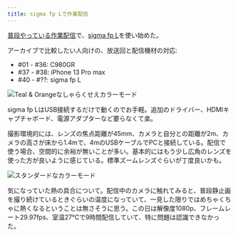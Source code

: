 ```yaml
---
title: sigma fp Lで作業配信
---
```

[普段やっている作業配信](https://www.youtube.com/c/r7kamura)で、[sigma fp L](https://www.amazon.co.jp/dp/B0916G94WV)を使い始めた。

アーカイブで比較したい人向けの、放送回と配信機材の対応:

*   #01 - #36: C980GR
*   #37 - #38: iPhone 13 Pro max
*   #40 - #??: sigma fp L

![](https://lh3.googleusercontent.com/docs/ADP-6oElW-1NHYVt64lfPLvGPqVhgXyf-BcRqMYxmS_zL1lvxo80g8s3rGs7HyysDpyvl9HFT3XXhpEYEETAFxttwIb4u3YI3SiShQcE8G2RBFLCRt8FTbqQST9HUuEfh9RBEGn8gS-HVjmsfMb40vIX_4RFBzB8eYGKTALaxUKhosP_7Qk7p5UWGJrnFTK6NfNKeQVIUDq74x9j-wvguuQcS5ERyjZp87kb49BGGzYZ2jVYaWRR28Mzurp3zmLzcQpdR7aMzs9NJYTB3acorwZHbr_cVunwyudNtoYiMyMysl7icBaNE6U-Rj8HH3IdetElf0blL_zRlgBZQq1w8PYwJkXK24Dr155hDizTky8_wE-y_Fy7Fzz1JwavOuNX5c-k6kSTNqdxrFlLSPYa6KeFynay6Z8pfbWv4fH1fUZozO4gXPO4Kw3mlFt_xUGqvLbfjZ1xK1YR-kzDpGNQbutaIuvj053CpAX2VwoyxIfNHHKPEsUWQhl_P2SlqhbY3S_KzcAfNUq56O5kByySxJnJ0E2rkdmmWNm4pPl2jAaFz2DDWX7M5RkV4IhRoLYEZGZJBM5_TfW4NFa6b3J_mIcsE9YiaLa-48ImGwh_3SLdLtwHbJe4xv2nhrFDVzceTtjnPMgj7W1ksfYk_xMBiC8_Hf2xrepoFD65MIZsK3gdpktp7oBA0wm9t16XfvbNj_tHjl2pHVsU1csicDw7BNgLCNZKGNVqitpVld1RVNQ1-vo0Xop0TmSbfq5SwCNCW5a8IycYsU9dukgQ76_m-3tmhvCU2TDAl7Qr8Ck0r4gNdn4cXhWZUz9sJB_6TBR0regQWLMVI-pWMvdBE-lMYxovKzANYiNuScN0UibNznK4xhRegsgUji7ZW6u5tzIOKDd53fwafcGBwT-wlmqKqm3l-NPWSRy3rmeh_EMt8Tb0E8AQwDMUHIKFrHYHBDwtiTRY95nWRkyZThQpaL8KDPqplOHntEXmHENsLc0amN_cPkfnSW1b0IY_kSXnFLiQaTVEVYI5JaEv24PkvMj_H6x0VbE5bevoO5Lh2zJQhHsVWBdHv_j3HahqG5hHAqHunwKm8hEjiDKXhzW_SRKuMdxI1zB5XHiyaYU1XiThCrYb1uwxJELjoEhHtwHMk5gHogNq6vY9wdht5kwBl1shmZj5-rYrl-P2dE15oftPEZcVO-_QbC6pnz6dt-Vu6yexsQDcdhrEZLAVJYMqASpnfViJNWdW4dXTjilDKIabFzSdJTXGNH6U "Teal & Orangeなしゃらくせえカラーモード")

sigma fp LはUSB接続するだけで動くのでお手軽。追加のドライバー、HDMIキャプチャボード、電源アダプターなど要らなくて楽。

撮影環境的には、レンズの焦点距離が45mm、カメラと自分との距離が2m、カメラの高さが床から1.4mで、4mのUSBケーブルでPCと接続している。配信で使う場合、空間的に余裕が無いことが多い。基本的にはもう少し広角のレンズを使った方が良いように感じている。標準ズームレンズぐらいが丁度良いかも。

![](https://lh3.googleusercontent.com/docs/ADP-6oHMUMFsJuewgkRaUEoUP_ozSuf8zk2f665LJMmc1BbDv6LJY8z9zD8W3CrNRLCMVdauJO9N8WCHdRUArybQ8dusjFOU3mgBQMvuGiLsS5d2i7MarfipPjCzQXxASV2mSn03lzFuDkeh6ZyCIBUo3S_8sUbk99XHtuy9t5IsD8eTWYaQhBjWc2mZ_IstBpqaeuf9pkoNsztpxSLi-s2hfHozHMvWnwxhL5j3NEWbTaJn9NPIAK8-proFGDn5W14UIAOAR-XBcjzrWh4zDe7WEl-dcp2eUcsNFr4pcATi8-SU1kRU40WU3wR4me526mJihjbhs5oU1YwePxO_U_21HdOA0q890HUBvNcvMV0lKkj3Jk5zl9iMiksMLnwesa1MAx7zgVkjbsXUqkjjYnyrKzlr91g4Fr1kZgDTD-mQjXSf2Yu2FrvtInMyt4xoIkkw6nxjJptJWNB4-iTl3TvNrLVNiybDhBvAVMs2uCz9T5-gDkWYfwCcBoKW-nP_rtpgKAayod5xlWeA_MISf7Jglr2uJlbX4ZM_TCMnvN_L4ZoHEgjMlAz1eMgKjrH98nDsYJ2cVsPF9FE3mKqFK-DoVr-L_yvxVNBhL0eu17199ou7K4NUKgWVMnqTOs7oEePH38T8-AciIDvg401XUL0-6BewfGi14WvoF8pNWSF1v_82P9w7EWFCjMaQP22Ops0NzoyeB3iy1-g0Wj3dv6zGbGYsZrDN1VL5jVxBmJQp1PF_Oppnaz5awMx7CC4wovtL1t6kIQF4TiRpZK_jOcyhSUZ6DSPOo6d_aRev9piGrSkP8nW7FCQoW-GQvUckdn5QIEJHd1bdXQitQW-XaqzIFlhl5whr2tj0O484wfoH0LOyv0zbmcyEldgt6ARhsGFqUg4aYdmlMphBfomkv8YmHcPUfaIRW6IfoVG_EwmvXy90edYZBTY7TiN5ihfkBuDe4VNkvygfVaC2JZJ1JSaogfXgMnvWIsz87o2QUkOUYcH1PzZ0YoKXPiQurE3leWvZQke_wyGZxZCcCey-ZKm9ma6lcnQWRz5SbgUZBlsQyXDwO8fcJNULx_khZvw0jOAtwfYybimGlkTHLrlpaqaCgz57jMqwVaRceca_-zUcigiQ354RzHw83wgyPRXY011GmffJPiJZ3PZWDcxW-GB4iOS6oKgr0w_xQRFza8LH_QLOZKM6x-F7W8FAd57C9Hk9N-yiJMvkyeq6SQauVlgXNS2jZPO8aaSgP919B1OmHXMEWg_i "スタンダードなカラーモード")

気になっていた熱の具合について。配信中のカメラに触れてみると、普段静止画を撮り続けているときぐらいの温度になっていて、一見した限りではめちゃくちゃに熱くなるということは無さそうに思う。この日は解像度1080p、フレームレート29.97fps、室温27℃で9時間配信していて、特に問題は認識できなかった。
